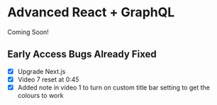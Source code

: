 # Advanced React + GraphQL

Coming Soon!



## Early Access Bugs Already Fixed

* [X] Upgrade Next.js
* [x] Video 7 reset at 0:45
* [x] Added note in video 1 to turn on custom title bar setting to get the colours to work

